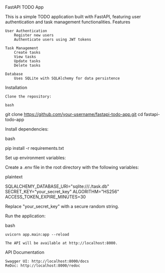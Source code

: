 FastAPI TODO App

This is a simple TODO application built with FastAPI, featuring user authentication and task management functionalities.
Features

    User Authentication
        Register new users
        Authenticate users using JWT tokens

    Task Management
        Create tasks
        View tasks
        Update tasks
        Delete tasks

    Database
        Uses SQLite with SQLAlchemy for data persistence

Installation

    Clone the repository:

    bash

git clone https://github.com/your-username/fastapi-todo-app.git
cd fastapi-todo-app

Install dependencies:

bash

pip install -r requirements.txt

Set up environment variables:

Create a .env file in the root directory with the following variables:

plaintext

SQLALCHEMY_DATABASE_URI="sqlite:///./task.db"
SECRET_KEY="your_secret_key"
ALGORITHM="HS256"
ACCESS_TOKEN_EXPIRE_MINUTES=30

Replace "your_secret_key" with a secure random string.

Run the application:

bash

    uvicorn app.main:app --reload

    The API will be available at http://localhost:8000.

API Documentation

    Swagger UI: http://localhost:8000/docs
    ReDoc: http://localhost:8000/redoc
